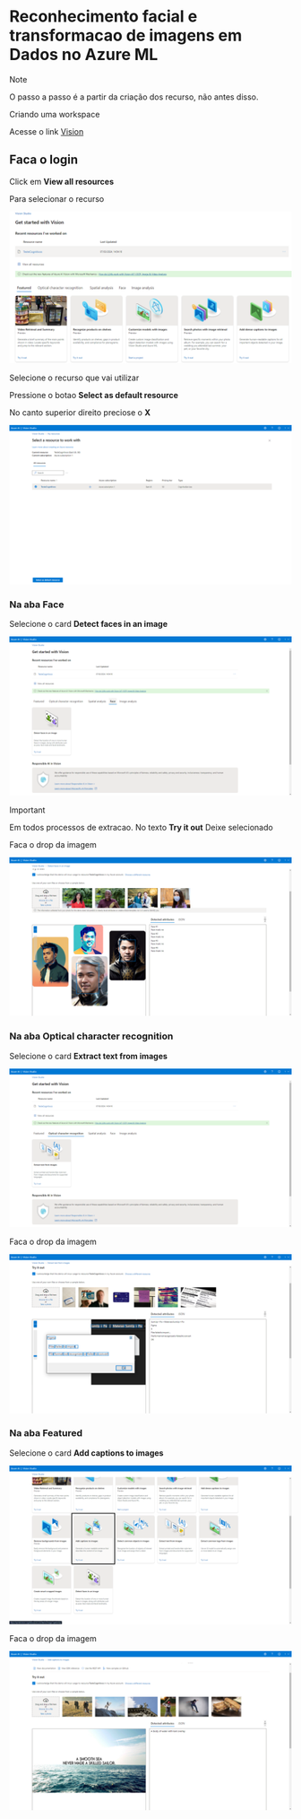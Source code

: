 # Reconhecimento facial e transformacao de imagens em Dados no Azure ML

> [!NOTE]
> O passo a passo é a partir da criação dos recurso, não antes disso.


Criando uma workspace

Acesse o link [Vision](https://portal.vision.cognitive.azure.com/)

## Faca o login

Click em **View all resources**

Para selecionar o recurso

![view](./assets/ViewResources.png)

Selecione o recurso que vai utilizar

Pressione o botao **Select as default resource**

No canto superior direito preciose o **X**

![select](./assets/SelectResource.png)

### Na aba **Face** 

Selecione o card **Detect faces in an image**

![face](./assets/DetectFace.png)

> [!IMPORTANT]
> Em todos processos de extracao.
> No texto **Try it out**
> Deixe selecionado

Faca o drop da imagem 

![face](./assets/ExtractFace.png)

### Na aba **Optical character recognition**

Selecione o card **Extract text from images**

![text](./assets/DetectText.png)

Faca o drop da imagem 

![face](./assets/ExtractText.png)

### Na aba **Featured**

Selecione o card **Add captions to images**

![text](./assets/DetectAddCaptions.png)

Faca o drop da imagem 

![face](./assets/ExtractImagem.png)